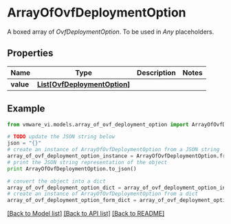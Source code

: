# ArrayOfOvfDeploymentOption

A boxed array of *OvfDeploymentOption*. To be used in *Any* placeholders. 

## Properties
Name | Type | Description | Notes
------------ | ------------- | ------------- | -------------
**value** | [**List[OvfDeploymentOption]**](OvfDeploymentOption.md) |  | 

## Example

```python
from vmware_vi.models.array_of_ovf_deployment_option import ArrayOfOvfDeploymentOption

# TODO update the JSON string below
json = "{}"
# create an instance of ArrayOfOvfDeploymentOption from a JSON string
array_of_ovf_deployment_option_instance = ArrayOfOvfDeploymentOption.from_json(json)
# print the JSON string representation of the object
print ArrayOfOvfDeploymentOption.to_json()

# convert the object into a dict
array_of_ovf_deployment_option_dict = array_of_ovf_deployment_option_instance.to_dict()
# create an instance of ArrayOfOvfDeploymentOption from a dict
array_of_ovf_deployment_option_form_dict = array_of_ovf_deployment_option.from_dict(array_of_ovf_deployment_option_dict)
```
[[Back to Model list]](../README.md#documentation-for-models) [[Back to API list]](../README.md#documentation-for-api-endpoints) [[Back to README]](../README.md)


